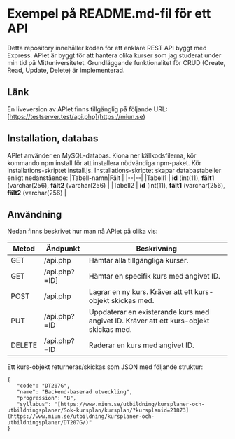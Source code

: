 # Exempel på README.md-fil för ett API
Detta repository innehåller koden för ett enklare REST API byggt med Express. APIet är byggt för att hantera olika kurser som jag studerat under min tid på Mittuniversitetet. 
Grundläggande funktionalitet för CRUD (Create, Read, Update, Delete) är implementerad.

## Länk
En liveversion av APIet finns tillgänglig på följande URL: [https://testserver.test/api.php](https://miun.se) 

## Installation, databas
APIet använder en MySQL-databas.
Klona ner källkodsfilerna, kör kommando npm install för att installera nödvändiga npm-paket. Kör installations-skriptet install.js. 
Installations-skriptet skapar databastabeller enligt nedanstående:
|Tabell-namn|Fält  |
|--|--|
|Tabell1  | **id** (int(11), **fält1** (varchar(256), **fält2** (varchar(256)  |
|Tabell2  | **id** (int(11), **fält1** (varchar(256), **fält2** (varchar(256)  |

## Användning
Nedan finns beskrivet hur man nå APIet på olika vis:

|Metod  |Ändpunkt     |Beskrivning                                                                           |
|-------|-------------|--------------------------------------------------------------------------------------|
|GET    |/api.php     |Hämtar alla tillgängliga kurser.                                                      |
|GET    |/api.php?=ID]|Hämtar en specifik kurs med angivet ID.                                               |
|POST   |/api.php     |Lagrar en ny kurs. Kräver att ett kurs-objekt skickas med.                            |
|PUT    |/api.php?=ID |Uppdaterar en existerande kurs med angivet ID. Kräver att ett kurs-objekt skickas med.|
|DELETE |/api.php?=ID |Raderar en kurs med angivet ID.                                                       |

Ett kurs-objekt returneras/skickas som JSON med följande struktur:
```
{
   "code": "DT207G",
   "name": "Backend-baserad utveckling",
   "progression": "B",
   "syllabus": "[https://www.miun.se/utbildning/kursplaner-och-utbildningsplaner/Sok-kursplan/kursplan/?kursplanid=21873](https://www.miun.se/utbildning/kursplaner-och-utbildningsplaner/DT207G/)"
}
```
